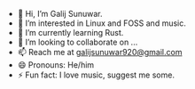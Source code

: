 - 👋 Hi, I’m Galij Sunuwar.
- 👀 I’m interested in Linux and FOSS and music. 
- 🌱 I’m currently learning Rust. 
- 💞️ I’m looking to collaborate on ...
- 📫 Reach me at galijsunuwar920@gmail.com
- 😄 Pronouns: He/him
- ⚡ Fun fact: I love music, suggest me some.

<!---
galij20/galij20 is a ✨ special ✨ repository because its `README.md` (this file) appears on your GitHub profile.
You can click the Preview link to take a look at your changes.
--->
